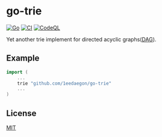 # go-trie

[![Go](https://pkg.go.dev/badge/github.com/1eedaegon/go-trie.svg)](https://pkg.go.dev/github.com/1eedaegon/go-trie)
[![CI](https://github.com/1eedaegon/go-trie/actions/workflows/go.yml/badge.svg)](https://github.com/1eedaegon/go-trie/actions/workflows/go.yml)
[![CodeQL](https://github.com/1eedaegon/go-trie/actions/workflows/codeql.yml/badge.svg?branch=main)](https://github.com/1eedaegon/go-trie/actions/workflows/codeql.yml)

Yet another trie implement for directed acyclic graphs([DAG](https://github.com/1eedaegon/go-dag)).

## Example

```go
import (
	...
	trie "github.com/1eedaegon/go-trie"
	...
)
```

## License

[MIT](LICENSE)
